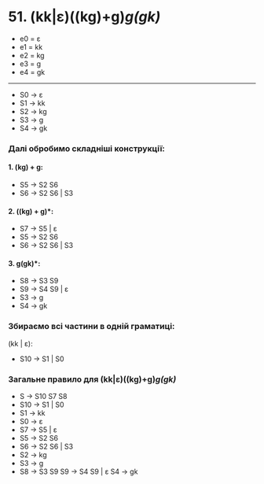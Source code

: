 # 51. (kk|ɛ)((kg)+g)*g(gk)*

- e0 = ε
- e1 = kk
- e2 = kg
- e3 = g
- e4 = gk
  
<hr>

- S0 -> ε
- S1 -> kk
- S2 -> kg
- S3 -> g
- S4 -> gk

### Далі обробимо складніші конструкції:

#### 1. (kg) + g:

- S5 -> S2 S6
- S6 -> S2 S6 | S3

#### 2. ((kg) + g)*:

- S7 -> S5 | ε
- S5 -> S2 S6
- S6 -> S2 S6 | S3

#### 3. g(gk)*:

- S8 -> S3 S9
- S9 -> S4 S9 | ε
- S3 -> g
- S4 -> gk

### Збираємо всі частини в одній граматиці:

(kk | ε):

- S10 -> S1 | S0

### Загальне правило для (kk|ε)((kg)+g)*g(gk)*

- S -> S10 S7 S8
- S10 -> S1 | S0
- S1 -> kk
- S0 -> ε
- S7 -> S5 | ε
- S5 -> S2 S6
- S6 -> S2 S6 | S3
- S2 -> kg
- S3 -> g
- S8 -> S3 S9
S9 -> S4 S9 | ε
S4 -> gk
